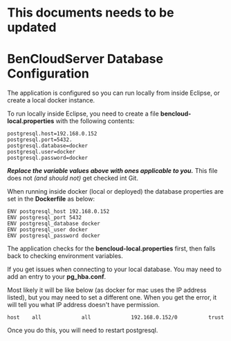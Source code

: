 # This documents needs to be updated

# BenCloudServer Database Configuration

The application is configured so you can run locally from inside Eclipse, or create a local docker instance.

To run locally inside Eclipse, you need to create a file **bencloud-local.properties** with the following contents:

    postgresql.host=192.168.0.152  
    postgresql.port=5432. 
    postgresql.database=docker  
    postgresql.user=docker  
    postgresql.password=docker    

***Replace the variable values above with ones applicable to you.*** This file does not *(and should not)* get checked int Git.

When running inside docker (local or deployed) the database properties are set in the **Dockerfile** as below:  

    ENV postgresql_host 192.168.0.152  
    ENV postgresql_port 5432  
    ENV postgresql_database docker  
    ENV postgresql_user docker  
    ENV postgresql_password docker 

The application checks for the **bencloud-local.properties** first, then falls back to checking environment variables.

If you get issues when connecting to your local database. You may need to add an entry to your **pg_hba.conf**. 

Most likely it will be like below (as docker for mac uses the IP address listed), but you may need to set a different one. When you get the error, it will tell you what IP address doesn't have permission.

    host    all             all             192.168.0.152/0          trust

Once you do this, you will need to restart postgresql.
